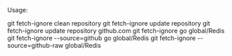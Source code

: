 Usage:

git fetch-ignore clean repository
git fetch-ignore update repository
git fetch-ignore update repository github.com
git fetch-ignore go global/Redis
git fetch-ignore --source=github go global/Redis
git fetch-ignore --source=github-raw global/Redis
